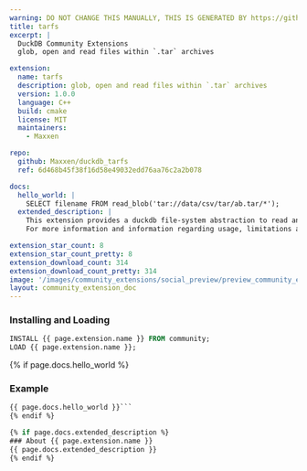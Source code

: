```yaml
---
warning: DO NOT CHANGE THIS MANUALLY, THIS IS GENERATED BY https://github/duckdb/community-extensions repository, check README there
title: tarfs
excerpt: |
  DuckDB Community Extensions
  glob, open and read files within `.tar` archives

extension:
  name: tarfs
  description: glob, open and read files within `.tar` archives
  version: 1.0.0
  language: C++
  build: cmake
  license: MIT
  maintainers:
    - Maxxen

repo:
  github: Maxxen/duckdb_tarfs
  ref: 6d468b45f38f16d58e49032edd76aa76c2a2b078

docs:
  hello_world: |
    SELECT filename FROM read_blob('tar://data/csv/tar/ab.tar/*');
  extended_description: |
    This extension provides a duckdb file-system abstraction to read and glob files within __uncompressed__ tar archives.
    For more information and information regarding usage, limitations and performance, see the [tarfs README](https://github.com/Maxxen/duckdb_tarfs).

extension_star_count: 8
extension_star_count_pretty: 8
extension_download_count: 314
extension_download_count_pretty: 314
image: '/images/community_extensions/social_preview/preview_community_extension_tarfs.png'
layout: community_extension_doc
---
```


### Installing and Loading
```sql
INSTALL {{ page.extension.name }} FROM community;
LOAD {{ page.extension.name }};
```

{% if page.docs.hello_world %}
### Example
```sql
{{ page.docs.hello_world }}```
{% endif %}

{% if page.docs.extended_description %}
### About {{ page.extension.name }}
{{ page.docs.extended_description }}
{% endif %}


